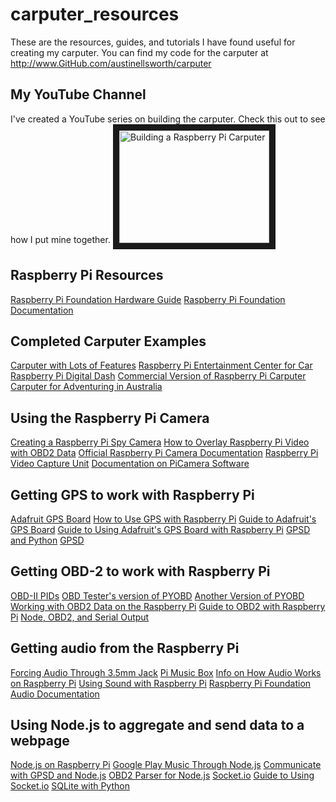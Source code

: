 # carputer_resources
These are the resources, guides, and tutorials I have found useful for creating my carputer. You can find my code for the carputer at http://www.GitHub.com/austinellsworth/carputer

## My YouTube Channel
I've created a YouTube series on building the carputer. Check this out to see how I put mine together.
<a href="http://www.youtube.com/watch?feature=player_embedded&v=0kpCKH1egPs
" target="_blank"><img src="http://img.youtube.com/vi/0kpCKH1egPs/0.jpg" 
alt="Building a Raspberry Pi Carputer" width="240" height="180" border="10" /></a>

## Raspberry Pi Resources
[Raspberry Pi Foundation Hardware Guide](https://www.raspberrypi.org/learning/hardware-guide/)
[Raspberry Pi Foundation Documentation](https://www.raspberrypi.org/documentation/)

## Completed Carputer Examples
[Carputer with Lots of Features](http://engineering-diy.blogspot.ro/2015/01/raspberrypi-carpc-tutorial.html)
[Raspberry Pi Entertainment Center for Car](http://www.instructables.com/id/Raspberry-Pi-Touch-Screen-Car-Computer/)
[Raspberry Pi Digital Dash](https://www.youtube.com/watch?v=5C9ypE6JUuY)
[Commercial Version of Raspberry Pi Carputer](https://www.autopi.io/blog/build-a-raspberry-pi-touch-screen-car-computer/)
[Carputer for Adventuring in Australia](https://www.development-cycle.com/2016/02/07/building-a-raspberry-pi-car-computer/)

## Using the Raspberry Pi Camera
[Creating a Raspberry Pi Spy Camera](https://www.raspberrypi-spy.co.uk/2014/11/how-to-create-a-raspberry-pi-video-capture-unit-part-1/)
[How to Overlay Raspberry Pi Video with OBD2 Data](http://www.stuffaboutcode.com/2013/07/raspberry-pi-car-cam-overlaid-with-obd.html)
[Official Raspberry Pi Camera Documentation](https://www.raspberrypi.org/documentation/raspbian/applications/camera.md)
[Raspberry Pi Video Capture Unit](https://bitbucket.org/MattHawkinsUK/rpispy-video-capture-unit)
[Documentation on PiCamera Software](http://picamera.readthedocs.io/en/release-1.13/)

## Getting GPS to work with Raspberry Pi
[Adafruit GPS Board](https://www.adafruit.com/product/746)
[How to Use GPS with Raspberry Pi](https://area-51.blog/2012/06/18/getting-gps-to-work-on-a-raspberry-pi/)
[Guide to Adafruit's GPS Board](https://learn.adafruit.com/adafruit-ultimate-gps)
[Guide to Using Adafruit's GPS Board with Raspberry Pi](https://learn.adafruit.com/adafruit-ultimate-gps-on-the-raspberry-pi/introduction)
[GPSD and Python](http://www.danmandle.com/blog/getting-gpsd-to-work-with-python/)
[GPSD](http://catb.org/gpsd/)

## Getting OBD-2 to work with Raspberry Pi
[OBD-II PIDs](https://en.wikipedia.org/wiki/OBD-II_PIDs)
[OBD Tester's version of PYOBD](http://www.obdtester.com/pyobd)
[Another Version of PYOBD](https://github.com/roflson/pyobd)
[Working with OBD2 Data on the Raspberry Pi](http://www.stuffaboutcode.com/2013/07/raspberry-pi-reading-car-obd-ii-data.html)
[Guide to OBD2 with Raspberry Pi](https://fabcirablog.weebly.com/blog/reading-a-cars-obdii-port-with-a-raspberry-pi)
[Node, OBD2, and Serial Output](https://github.com/EricSmekens/node-serial-obd)

## Getting audio from the Raspberry Pi
[Forcing Audio Through 3.5mm Jack](https://www.raspberrypi.org/forums/viewtopic.php?f=91&t=40872)
[Pi Music Box](http://www.pimusicbox.com/)
[Info on How Audio Works on Raspberry Pi](https://jeffskinnerbox.wordpress.com/2012/11/15/getting-audio-out-working-on-the-raspberry-pi/)
[Using Sound with Raspberry Pi](http://blog.scphillips.com/posts/2013/01/sound-configuration-on-raspberry-pi-with-alsa/)
[Raspberry Pi Foundation Audio Documentation](https://www.raspberrypi.org/documentation/usage/audio/)

## Using Node.js to aggregate and send data to a webpage
[Node.js on Raspberry Pi](http://weworkweplay.com/play/raspberry-pi-nodejs/)
[Google Play Music Through Node.js](https://www.npmjs.com/package/playmusic)
[Communicate with GPSD and Node.js](https://www.npmjs.com/package/node-gpsd)
[OBD2 Parser for Node.js](https://www.npmjs.com/package/obd-parser)
[Socket.io](https://socket.io/)
[Guide to Using Socket.io](http://nodesource.com/blog/understanding-socketio/)
[SQLite with Python](http://zetcode.com/db/sqlitepythontutorial/)

